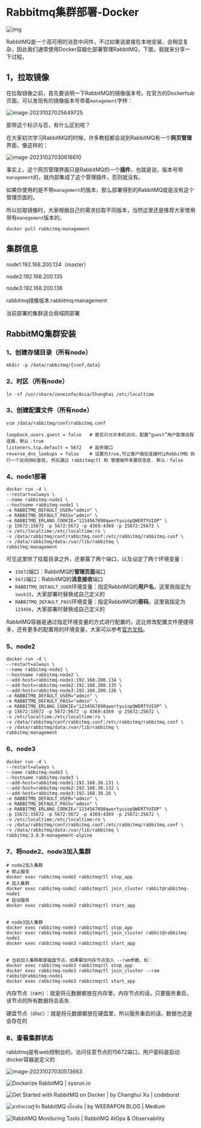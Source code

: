 # **Rabbitmq集群部署-Docker**

![img](./Docker安装部署RabbitMQ.assets/rabbitmq.jpeg)



RabbitMQ是一个高可用的消息中间件，不过如果说直接在本地安装，会稍显复杂，因此我们通常使用Docker容器化部署管理RabbitMQ，下面，我就来分享一下过程。

## 1，拉取镜像

在拉取镜像之前，首先要说明一下RabbitMQ的镜像版本号。在官方的Dockerhub页面，可以发现有的镜像版本号带着`management`字样：

![image-20231027025649725](./Docker安装部署RabbitMQ.assets/image-20231027025649725.png)

那带这个标识与否，有什么区别呢？

在大家初次学习RabbitMQ的时候，许多教程都会说到RabbitMQ有一个**网页管理**界面，像这样的：

![image-20231027030616610](./Docker安装部署RabbitMQ.assets/image-20231027030616610.png)

事实上，这个网页管理界面只是RabbitMQ的一个**插件**，也就是说，版本号带`management`的，就内部集成了这个管理插件，否则就没有。

如果你使用的是不带`management`的版本，那么部署得到的RabbitMQ就是没有这个管理页面的。

所以拉取镜像时，大家根据自己的需求拉取不同版本，当然这里还是推荐大家使用带有`manegement`版本的。

```shell
docker pull rabbitmq:management
```

## 集群信息

  node1:192.168.200.134（master）

  node2:192.168.200.135

  node3:192.168.200.136

  rabbitmq镜像版本:rabbitmq:management

  当前部署的集群适合局域网部署



## RabbitMQ集群安装



### 1、创建存储目录（所有node）

```shell
mkdir -p /data/rabbitmq/{conf,data}
```



### 2、时区（所有node）

```shell
ln -sf /usr/share/zoneinfo/Asia/Shanghai /etc/localtime
```



### 3、创建配置文件（所有node）

```shell
vim /data/rabbitmq/conf/rabbitmq.conf 

loopback_users.guest = false   # 是否只允许本机访问，配置“guest”用户能够远程连接，默认：true
listeners.tcp.default = 5672   # 监听端口
reverse_dns_lookups = false    # 设置为true,可让客户端在连接时让RabbitMQ 执行一个反向DNS查找, 然后通过 rabbitmqctl 和 管理插件来展现信息. 默认：false
```



### 4、node1部署

```shell
docker run -d \
--restart=always \
--name rabbitmq-node1 \
--hostname rabbitmq-node1 \
-e RABBITMQ_DEFAULT_USER="admin" \
-e RABBITMQ_DEFAULT_PASS="admin" \
-e RABBITMQ_ERLANG_COOKIE="1234567890qwertyuiopQWERTYUIOP" \
-p 15672:15672 -p 5672:5672 -p 4369:4369 -p 25672:25672 \
-v /etc/localtime:/etc/localtime:ro \
-v /data/rabbitmq/conf/rabbitmq.conf:/etc/rabbitmq/rabbitmq.conf \
-v /data/rabbitmq/data:/var/lib/rabbitmq \
rabbitmq:management
```

可见这里除了挂载目录之外，还暴露了两个端口，以及设定了两个环境变量：

- `15672`端口：RabbitMQ的**管理页面**端口
- `5672`端口：RabbitMQ的**消息接收**端口
- `RABBITMQ_DEFAULT_USER`环境变量：指定RabbitMQ的**用户名**，这里我指定为`swsk33`，大家部署时替换成自己定义的
- `RABBITMQ_DEFAULT_PASS`环境变量：指定RabbitMQ的**密码**，这里我指定为`123456`，大家部署时替换成自己定义的

RabbitMQ容器是通过指定环境变量的方式进行配置的，这比修改配置文件便捷得多，还有更多的配置用的环境变量，大家可以参考[官方文档](https://link.juejin.cn/?target=https%3A%2F%2Fwww.rabbitmq.com%2Fconfigure.html%23supported-environment-variables)。

### 5、node2

```shell
docker run -d \
--restart=always \
--name rabbitmq-node2 \
--hostname rabbitmq-node2 \
--add-host=rabbitmq-node1:192.168.200.134 \
--add-host=rabbitmq-node2:192.168.200.135 \
--add-host=rabbitmq-node3:192.168.200.136 \
-e RABBITMQ_DEFAULT_USER="admin" \
-e RABBITMQ_DEFAULT_PASS="admin" \
-e RABBITMQ_ERLANG_COOKIE="1234567890qwertyuiopQWERTYUIOP" \
-p 15672:15672 -p 5672:5672 -p 4369:4369 -p 25672:25672 \
-v /etc/localtime:/etc/localtime:ro \
-v /data/rabbitmq/conf/rabbitmq.conf:/etc/rabbitmq/rabbitmq.conf \
-v /data/rabbitmq/data:/var/lib/rabbitmq \
rabbitmq:management
```



### 6、node3

```shell
docker run -d \
--restart=always \
--name rabbitmq-node3 \
--hostname rabbitmq-node3 \
--add-host=rabbitmq-node1:192.168.30.131 \
--add-host=rabbitmq-node2:192.168.30.132 \
--add-host=rabbitmq-node3:192.168.30.26 \
-e RABBITMQ_DEFAULT_USER="admin" \
-e RABBITMQ_DEFAULT_PASS="admin" \
-e RABBITMQ_ERLANG_COOKIE="1234567890qwertyuiopQWERTYUIOP" \
-p 15672:15672 -p 5672:5672 -p 4369:4369 -p 25672:25672 \
-v /etc/localtime:/etc/localtime:ro \
-v /data/rabbitmq/conf/rabbitmq.conf:/etc/rabbitmq/rabbitmq.conf \
-v /data/rabbitmq/data:/var/lib/rabbitmq \
rabbitmq:3.8.9-management-alpine
```



### 7、将node2、node3加入集群

```shell
# node2加入集群
# 停止服务
docker exec rabbitmq-node2 rabbitmqctl stop_app
# 加入集群
docker exec rabbitmq-node2 rabbitmqctl join_cluster rabbit@rabbitmq-node1
# 启动服务
docker exec rabbitmq-node2 rabbitmqctl start_app


# node3加入集群
docker exec rabbitmq-node3 rabbitmqctl stop_app
docker exec rabbitmq-node3 rabbitmqctl join_cluster rabbit@rabbitmq-node1
docker exec rabbitmq-node3 rabbitmqctl start_app


# 当前加入集群都是磁盘节点，如果要加内存节点加入 --ram参数，如：
docker exec rabbitmq-node3 rabbitmqctl stop_app
docker exec rabbitmq-node3 rabbitmqctl join_cluster --ram rabbit@rabbitmq-node1
docker exec rabbitmq-node3 rabbitmqctl start_app
```

内存节点（ram）：就是将元数据都放在内存里，内存节点的话，只要服务重启，该节点的所有数据将会丢失

硬盘节点（disc）：就是将元数据都放在硬盘里，所以服务重启的话，数据也还是会存在的



### 8、查看集群状态

rabbitmq是有web控制台的，访问任意节点的15672端口，用户密码是启动docker容器是定义的

![image-20231027030513663](./Docker安装部署RabbitMQ.assets/image-20231027030513663.png)

![Dockerize RabbitMQ | sysrun.io](./Docker安装部署RabbitMQ.assets/rabbitdockerlogo-2.png)

![Get Started with RabbitMQ on Docker | by Changhui Xu | codeburst](./Docker安装部署RabbitMQ.assets/18PJQn3tVMZIgm9ibT9qPzg.png)

![มาทำความรู้จัก RabbitMQ เบื้องต้น | by WEERAPON BLOG | Medium](./Docker安装部署RabbitMQ.assets/1UnYL-2r54_7AnEwQv0cVxA.png)

![RabbitMQ Monitoring Tools | RabbitMQ AIOps & Observability](./Docker安装部署RabbitMQ.assets/rabbitmq.png)